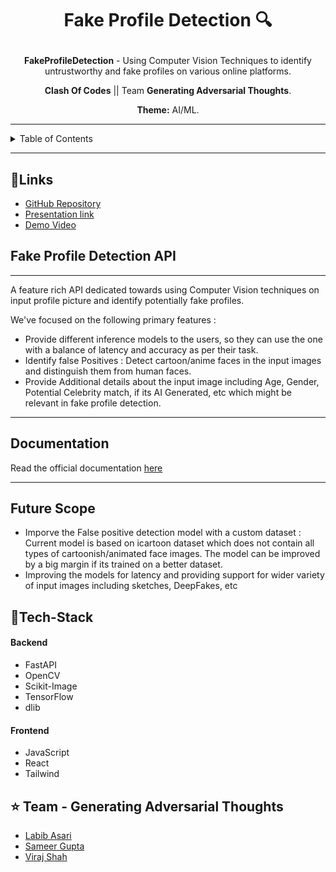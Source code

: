 
<h1 align="center">

   Fake Profile Detection :mag: 
</h1>

<div align="center">
   <strong>FakeProfileDetection</strong> - Using Computer Vision Techniques to identify untrustworthy and fake profiles on various online platforms.<br>
    
  **Clash Of Codes** || Team **Generating Adversarial Thoughts**.
    
**Theme:** AI/ML. 
</div>
<hr>




<details>
<summary>Table of Contents</summary>

- [Description](#fake-profile-detection-api)
- [Links](#links)
- [Documentation](#documentation)
- [Tech Stack](#tech-stack)
- [Future Scope](#future-scope)
- [Team Members](#team-members)


</details>



---


## 🔗Links

- [GitHub Repository](https://github.com/labeeb-7z/GeneratingAdversarialThoughts/tree/main)
- [Presentation link]()
- [Demo Video](https://drive.google.com/file/d/1cRgMmF-kAcsD9KJ40ajC5nyyX8aydELg/view?usp=sharing)




## Fake Profile Detection API

---

A feature rich API dedicated towards using Computer Vision techniques on input profile picture and identify potentially fake profiles.

We've focused on the following primary features : 

- Provide different inference models to the users, so they can use the one with a balance of latency and accuracy as per their task.
- Identify false Positives :  Detect cartoon/anime faces in the input images and distinguish them from human faces.
- Provide Additional details about the input image including Age, Gender, Potential Celebrity match, if its AI Generated, etc which might be relevant in fake profile detection.

---
## Documentation 

Read the official documentation [here](https://github.com/labeeb-7z/GeneratingAdversarialThoughts/blob/main/docs.md)

---

## Future Scope
- Imporve the False positive detection model with a custom dataset : Current model is based on icartoon dataset which does not contain all types of cartoonish/animated face images. The model can be improved by a big margin if its trained on a better dataset.
- Improving the models for latency and providing support for wider variety of input images including sketches, DeepFakes, etc


## 🤖Tech-Stack


#### Backend
- FastAPI
- OpenCV
- Scikit-Image
- TensorFlow
- dlib 

#### Frontend

- JavaScript
- React
- Tailwind


## :star: Team - Generating Adversarial Thoughts

- [Labib Asari](https://github.com/labeeb-7z)
- [Sameer Gupta](https://github.com/sameergupta4873)
- [Viraj Shah](https://github.com/virajbshah)

